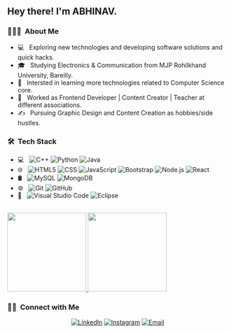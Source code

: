 <h2> Hey there! I'm ABHINAV.</h2>

<h3> 👨🏻‍💻 &nbsp;About Me </h3>

- 💻 &nbsp; Exploring new technologies and developing software solutions and quick hacks.
- 🎓 &nbsp; Studying Electronics & Communication from MJP Rohilkhand University, Bareilly.
- 🌱 &nbsp; Intersted in learning more technologies related to Computer Science core.
- 💼 &nbsp; Worked as Frontend Developer | Content Creator | Teacher at different associations.
- ✍️ &nbsp; Pursuing Graphic Design and Content Creation as hobbies/side hustles.

<h3> 🛠 &nbsp;Tech Stack</h3>

- 💻 &nbsp;
  ![C++](https://img.shields.io/badge/-C++-333333?style=flat&logo=C%2B%2B&logoColor=00599C)
  ![Python](https://img.shields.io/badge/-Python-333333?style=flat&logo=python)
  ![Java](https://img.shields.io/badge/-Java-333333?style=flat&logo=Java&logoColor=007396)
- 🌐 &nbsp;
  ![HTML5](https://img.shields.io/badge/-HTML5-333333?style=flat&logo=HTML5)
  ![CSS](https://img.shields.io/badge/-CSS-333333?style=flat&logo=CSS3&logoColor=1572B6)
  ![JavaScript](https://img.shields.io/badge/-JavaScript-333333?style=flat&logo=javascript)
  ![Bootstrap](https://img.shields.io/badge/-Bootstrap-333333?style=flat&logo=bootstrap&logoColor=563D7C)
  ![Node.js](https://img.shields.io/badge/-Node.js-333333?style=flat&logo=node.js)
  ![React](https://img.shields.io/badge/-React-333333?style=flat&logo=react)
- 🛢 &nbsp;
  ![MySQL](https://img.shields.io/badge/-MySQL-333333?style=flat&logo=mysql)
  ![MongoDB](https://img.shields.io/badge/-MongoDB-333333?style=flat&logo=mongodb)
- ⚙️ &nbsp;
  ![Git](https://img.shields.io/badge/-Git-333333?style=flat&logo=git)
  ![GitHub](https://img.shields.io/badge/-GitHub-333333?style=flat&logo=github)
- 🔧 &nbsp;
  ![Visual Studio Code](https://img.shields.io/badge/-Visual%20Studio%20Code-333333?style=flat&logo=visual-studio-code&logoColor=007ACC)
  ![Eclipse](https://img.shields.io/badge/-Eclipse-333333?style=flat&logo=eclipse-ide&logoColor=2C2255)
<br/>

<a href="https://github.com/thejaisabhi">
  <img height="180em" src="https://github-readme-stats.vercel.app/api?username=thejaisabhi&theme=buefy&show_icons=true" />
  <img height="180em" src="https://github-readme-stats.vercel.app/api/top-langs/?username=thejaisabhi&theme=buefy&layout=compact" />
</a>

<br/>

<h3> 🤝🏻 &nbsp;Connect with Me </h3>

<p align="center">
<!-- <a href="https://"><img alt="Website" src="https://img.shields.io/badge/Website-www.url.com-blue?style=flat-square&logo=google-chrome"></a> -->
<a href="https://www.linkedin.com/in/abhinavjais/"><img alt="LinkedIn" src="https://img.shields.io/badge/LinkedIn-Abhinav%20Jaiswal-blue?style=flat-square&logo=linkedin"></a>
<a href="https://www.instagram.com/theabhijais/"><img alt="Instagram" src="https://img.shields.io/badge/Instagram-theabhijais-blue?style=flat-square&logo=instagram"></a>
<a href="mailto:mrjaisabhi.14@gmail.com"><img alt="Email" src="https://img.shields.io/badge/Email-mrjaisabhi.14@gmail.com-blue?style=flat-square&logo=gmail"></a>
</p>
